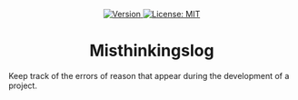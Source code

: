 <p align="center">
    <a target="_blank" href="https://github.com/plurid/deversion/blob/master/LICENSE">
        <img src="https://img.shields.io/badge/version-0.1.0-blue.svg?colorB=1380C3&style=for-the-badge" alt="Version">
    </a>
    <a target="_blank" href="https://github.com/plurid/deversion/blob/master/LICENSE">
        <img src="https://img.shields.io/badge/license-MIT-blue.svg?colorB=1380C3&style=for-the-badge" alt="License: MIT">
    </a>
</p>



<h1 align="center">
    Misthinkingslog
</h1>

Keep track of the errors of reason that appear during the development of a project.
